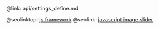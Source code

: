 @link: api/settings_define.md

@seolinktop: [js framework](https://webix.com)
@seolink: [javascript image slider](https://webix.com/widget/carousel/)